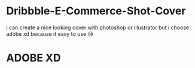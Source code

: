 # Dribbble-E-Commerce-Shot-Cover
i can create a nice looking cover with photoshop or illustrator but i choose adobe xd because it easy to use
😘
<h1>ADOBE XD<h1/>
